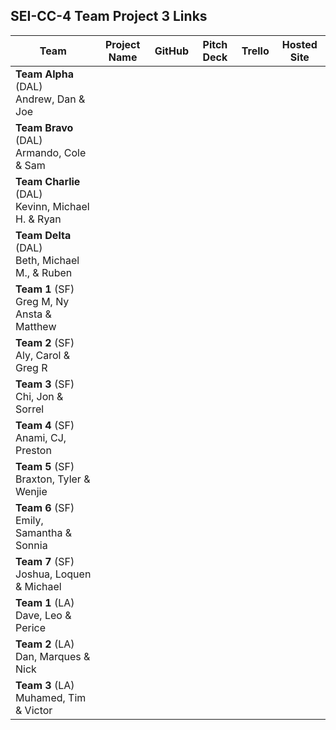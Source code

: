 ## SEI-CC-4 Team Project 3 Links

| Team | Project Name | GitHub | Pitch Deck | Trello | Hosted Site |
|---|:---:|:---:|:---:|:---:|:---:|
| **Team Alpha** (DAL)<br>Andrew, Dan & Joe |  |  |  |  |  |
| **Team Bravo** (DAL)<br>Armando, Cole & Sam |  |  |  |  |  |
| **Team Charlie** (DAL)<br>Kevinn, Michael H. &  Ryan |  |  |  |  |  |
| **Team Delta** (DAL)<br>Beth, Michael M., & Ruben |  |  |  |  |  |
| **Team 1** (SF)<br>Greg M, Ny Ansta & Matthew |  |  |  |  |  |
| **Team 2** (SF)<br>Aly, Carol & Greg R |  |  |  |  |  |
| **Team 3** (SF)<br>Chi, Jon & Sorrel |  |  |  |  |  |
| **Team 4** (SF)<br>Anami, CJ, Preston |  |  |  |  |  |
| **Team 5** (SF)<br>Braxton, Tyler & Wenjie |  |  |  |  |  |
| **Team 6** (SF)<br>Emily, Samantha & Sonnia |  |  |  |  |  |
| **Team 7** (SF)<br>Joshua, Loquen & Michael |  |  |  |  |  |
| **Team 1** (LA)<br>Dave, Leo & Perice |  |  |  |  |  |
| **Team 2** (LA)<br>Dan, Marques & Nick |  |  |  |  |  |
| **Team 3** (LA)<br>Muhamed, Tim & Victor |  |  |  |  |  |
